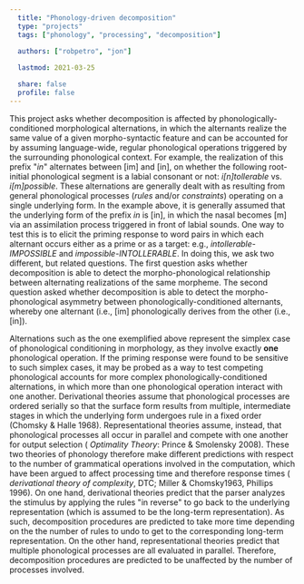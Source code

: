 ```yaml
---
  title: "Phonology-driven decomposition"
  type: "projects"
  tags: ["phonology", "processing", "decomposition"]

  authors: ["robpetro", "jon"]
  
  lastmod: 2021-03-25

  share: false
  profile: false
---
```


This project asks whether decomposition is affected by phonologically-conditioned morphological alternations, in which the alternants realize the same value of a given morpho-syntactic feature and can be accounted for by assuming language-wide, regular phonological operations triggered by the surrounding phonological context. For example, the realization of this prefix "_in_" alternates between [im] and [in], on whether the following root-initial phonological segment is a labial consonant or not: _i[n]tollerable_ vs. _i[m]possible_. These alternations are generally dealt with as resulting from general phonological processes (_rules_ and/or _constraints_) operating on a single underlying form. In the example above, it is generally assumed that the underlying form of the prefix _in_ is [in], in which the nasal becomes [m] via an assimilation process triggered in front of labial sounds. One way to test this is to elicit the priming response to word pairs in which each alternant occurs either as a prime or as a target: e.g., _intollerable-IMPOSSIBLE_ and _impossible-INTOLLERABLE_. In doing this, we ask two different, but related questions. The first question asks whether decomposition is able to detect the morpho-phonological relationship between alternating realizations of the same morpheme. The second question asked whether decomposition is able to detect the morpho-phonological asymmetry between phonologically-conditioned alternants, whereby one alternant (i.e., [im] phonologically derives from the other (i.e., [in]).

Alternations such as the one exemplified above represent the simplex case of phonological conditioning in morphology, as they involve exactly **one** phonological operation. If the priming response were found to be sensitive to such simplex cases, it may be probed as a way to test competing phonological accounts for more complex phonologically-conditioned alternations, in which more than one phonological operation interact with one another. Derivational theories assume that phonological processes are ordered serially so that the surface form results from multiple, intermediate stages in which the underlying form undergoes rule in a fixed order (Chomsky & Halle 1968). Representational theories assume, instead, that phonological processes all occur in parallel and compete with one another for output selection ( _Optimality Theory_: Prince & Smolensky 2008). These two theories of phonology therefore make different predictions with respect to the number of grammatical operations involved in the computation, which have been argued to affect processing time and therefore response times ( _derivational theory of complexity_, DTC; Miller & Chomsky1963, Phillips 1996). On one hand, derivational theories predict that the parser analyzes the stimulus by applying the rules "in reverse" to go back to the underlying representation (which is assumed to be the long-term representation). As such, decomposition procedures are predicted to take more time depending on the the number of rules to undo to get to the corresponding long-term representation. On the other hand, representational theories predict that multiple phonological processes are all evaluated in parallel. Therefore, decomposition procedures are predicted to be unaffected by the number of processes involved.
